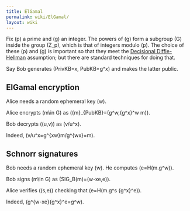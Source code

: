 ```yaml
---
title: ElGamal
permalink: wiki/ElGamal/
layout: wiki
---
```


Fix \(p\) a prime and \(g\) an integer. The powers of \(g\) form a
subgroup \(G\) inside the group \(Z_p\), which is that of integers
modulo \(p\). The choice of these \(p\) and \(g\) is important so that
they meet the [Decisional
Diffie-Hellman](http://en.wikipedia.org/wiki/Decisional_Diffie%E2%80%93Hellman_assumption)
assumption; but there are standard techniques for doing that.

Say Bob generates \(PrivKB=x, PubKB=g^x\) and makes the latter public.

ElGamal encryption
------------------

Alice needs a random ephemeral key \(w\).

  
Alice encrypts \(m\in G\) as \(\{m\}_{PubKB}=(g^w,{g^x}^w m)\).

Bob decrypts \((u,v)\) as \(v/u^x\).

Indeed, \(v/u^x=g^{xw}m/g^{wx}=m\).

Schnorr signatures
------------------

Bob needs a random ephemeral key \(w\). He computes \(e=H(m.g^w)\).

  
Bob signs \(m\in G\) as \(SIG_B(m)=(w-xe,e)\).

Alice verifies \((s,e)\) checking that \(e=H(m.g^s {g^x}^e)\).

Indeed, \(g^{w-xe}{g^x}^e=g^w\).


